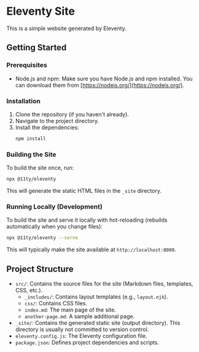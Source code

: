 # Eleventy Site

This is a simple website generated by Eleventy.

## Getting Started

### Prerequisites

*   Node.js and npm: Make sure you have Node.js and npm installed. You can download them from [https://nodejs.org/](https://nodejs.org/).

### Installation

1.  Clone the repository (if you haven't already).
2.  Navigate to the project directory.
3.  Install the dependencies:
    ```bash
    npm install
    ```

### Building the Site

To build the site once, run:
```bash
npx @11ty/eleventy
```
This will generate the static HTML files in the `_site` directory.

### Running Locally (Development)

To build the site and serve it locally with hot-reloading (rebuilds automatically when you change files):
```bash
npx @11ty/eleventy --serve
```
This will typically make the site available at `http://localhost:8080`.

## Project Structure

*   `src/`: Contains the source files for the site (Markdown files, templates, CSS, etc.).
    *   `_includes/`: Contains layout templates (e.g., `layout.njk`).
    *   `css/`: Contains CSS files.
    *   `index.md`: The main page of the site.
    *   `another-page.md`: A sample additional page.
*   `_site/`: Contains the generated static site (output directory). This directory is usually not committed to version control.
*   `eleventy.config.js`: The Eleventy configuration file.
*   `package.json`: Defines project dependencies and scripts.
